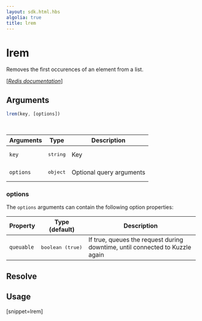 ```yaml
---
layout: sdk.html.hbs
algolia: true
title: lrem
---
```


# lrem


Removes the first occurences of an element from a list.

[[_Redis documentation_]](https://redis.io/commands/lrem)

## Arguments

```js
lrem(key, [options])

```

<br/>

| Arguments    | Type    | Description |
|--------------|---------|-------------|
| `key` | <pre>string</pre> | Key |
| ``options`` | <pre>object</pre> | Optional query arguments |

### options

The `options` arguments can contain the following option properties:

| Property   | Type (default)   | Description                       |
| ---------- | ------- | --------------------------------- |
| `queuable` | <pre>boolean (true)</pre> | If true, queues the request during downtime, until connected to Kuzzle again |

## Resolve

## Usage

[snippet=lrem]
